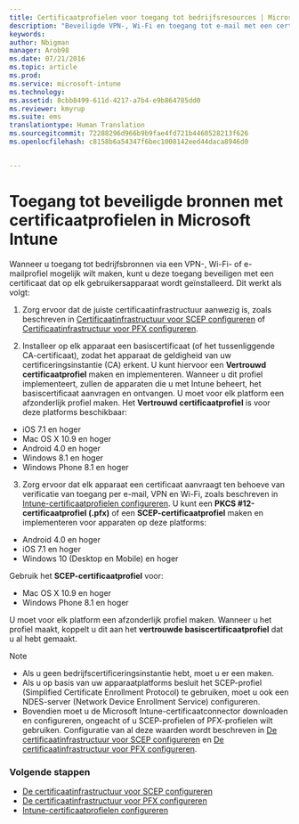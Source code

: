 ```yaml
---
title: Certificaatprofielen voor toegang tot bedrijfsresources | Microsoft Intune
description: "Beveiligde VPN-, Wi-Fi en toegang tot e-mail met een certificaat op elk gebruikersapparaat geïnstalleerd."
keywords: 
author: Nbigman
manager: Arob98
ms.date: 07/21/2016
ms.topic: article
ms.prod: 
ms.service: microsoft-intune
ms.technology: 
ms.assetid: 8cbb8499-611d-4217-a7b4-e9b864785dd0
ms.reviewer: kmyrup
ms.suite: ems
translationtype: Human Translation
ms.sourcegitcommit: 72288296d966b9b9fae4fd721b4460528213f626
ms.openlocfilehash: c8158b6a54347f6bec1008142eed44daca8946d0


---
```


# Toegang tot beveiligde bronnen met certificaatprofielen in Microsoft Intune
Wanneer u toegang tot bedrijfsbronnen via een VPN-, Wi-Fi- of e-mailprofiel mogelijk wilt maken, kunt u deze toegang beveiligen met een certificaat dat op elk gebruikersapparaat wordt geïnstalleerd. Dit werkt als volgt:

1. Zorg ervoor dat de juiste certificaatinfrastructuur aanwezig is, zoals beschreven in [Certificaatinfrastructuur voor SCEP configureren](configure-certificate-infrastructure-for-scep.md) of [Certificaatinfrastructuur voor PFX configureren](configure-certificate-infrastructure-for-pfx.md).

2. Installeer op elk apparaat een basiscertificaat (of het tussenliggende CA-certificaat), zodat het apparaat de geldigheid van uw certificeringsinstantie (CA) erkent. U kunt hiervoor een **Vertrouwd certificaatprofiel** maken en implementeren. Wanneer u dit profiel implementeert, zullen de apparaten die u met Intune beheert, het basiscertificaat aanvragen en ontvangen. U moet voor elk platform een afzonderlijk profiel maken. Het **Vertrouwd certificaatprofiel** is voor deze platforms beschikbaar:
 -  iOS 7.1 en hoger
 -  Mac OS X 10.9 en hoger
 -  Android 4.0 en hoger
 -  Windows 8.1 en hoger
 -  Windows Phone 8.1 en hoger

3. Zorg ervoor dat elk apparaat een certificaat aanvraagt ten behoeve van verificatie van toegang per e-mail, VPN en Wi-Fi, zoals beschreven in [Intune-certificaatprofielen configureren](configure-intune-certificate-profiles.md). U kunt een **PKCS #12-certificaatprofiel (.pfx)** of een **SCEP-certificaatprofiel** maken en implementeren voor apparaten op deze platforms:

-  Android 4.0 en hoger
-  iOS 7.1 en hoger
-  Windows 10 (Desktop en Mobile) en hoger

Gebruik het **SCEP-certificaatprofiel** voor:
-   Mac OS X 10.9 en hoger
-   Windows Phone 8.1 en hoger

U moet voor elk platform een afzonderlijk profiel maken. Wanneer u het profiel maakt, koppelt u dit aan het **vertrouwde basiscertificaatprofiel** dat u al hebt gemaakt.

> [!NOTE]           
> -    Als u geen bedrijfscertificeringsinstantie hebt, moet u er een maken.
>- Als u op basis van uw apparaatplatforms besluit het SCEP-profiel (Simplified Certificate Enrollment Protocol) te gebruiken, moet u ook een NDES-server (Network Device Enrollment Service) configureren.
>-  Bovendien moet u de Microsoft Intune-certificaatconnector downloaden en configureren, ongeacht of u SCEP-profielen of PFX-profielen wilt gebruiken.
> Configuratie van al deze waarden wordt beschreven in  [De certificaatinfrastructuur voor SCEP configureren](configure-certificate-infrastructure-for-scep.md) en [De certificaatinfrastructuur voor PFX configureren](configure-certificate-infrastructure-for-pfx.md).

### Volgende stappen
- [De certificaatinfrastructuur voor SCEP configureren](configure-certificate-infrastructure-for-scep.md)
- [De certificaatinfrastructuur voor PFX configureren](configure-certificate-infrastructure-for-pfx.md)
- [Intune-certificaatprofielen configureren](configure-intune-certificate-profiles.md)



<!--HONumber=Jul16_HO3-->


